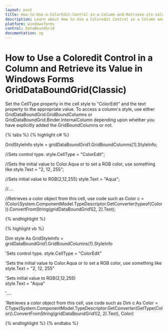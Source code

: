 ```yaml
---
layout: post
title: How-to-Use-a-ColorEdit-Control-in-a-Column-and-Retrieve-its-value | Windows Forms | Syncfusion
description: Learn about How to Use a Coloredit Control in a Column and Retrieve its Value support in Syncfusion Windows Forms GridDataBoundGrid(Classic) control and more details.
platform: windowsforms
control: DataBoundGrid
documentation: ug
---
```


# How to Use a Coloredit Control in a Column and Retrieve its Value in Windows Forms GridDataBoundGrid(Classic)

Set the CellType property in the cell style to "ColorEdit" and the text property to the appropriate value. To access a column's style, use either GridDataBoundGrid.GridBoundColumns or GridDataBoundGrid.Binder.InternalColumn depending upon whether you have explicitly added the GridBoundColumns or not.

{% tabs %}
{% highlight c# %}

GridStyleInfo style = gridDataBoundGrid1.GridBoundColumns[1].StyleInfo;

//Sets control type.
style.CellType = "ColorEdit"; 

//Sets the initial value to Color.Aqua or to set a RGB color, use something like style.Text = "2, 12, 255"; 

//Sets initial value to
RGB(2,12,255) 
style.Text = "Aqua";       

//....        

//Retrieves a color object from this cell, use code such as
Color c = (Color)System.ComponentModel.TypeDescriptor.GetConverter(typeof(Color)).ConvertFromString(gridDataBoundGrid1[2, 2].Text);

{% endhighlight %}

{% highlight vb %}

Dim style As GridStyleInfo = gridDataBoundGrid1.GridBoundColumns(1).StyleInfo

'Sets control type.
style.CellType = "ColorEdit" 

'Sets the initial value to Color.Aqua or to set a RGB color, use something like  style.Text = "2, 12, 255"  

'Sets initial value to 
RGB(2,12,255)  
style.Text = "Aqua"      

'....        

'Retrieves a color object from this cell, use code such as
Dim c As Color = CType(System.ComponentModel.TypeDescriptor.GetConverter(GetType(Color)).ConvertFromString(gridDataBoundGrid1(2, 2).Text), Color)

{% endhighlight %}
{% endtabs %}
